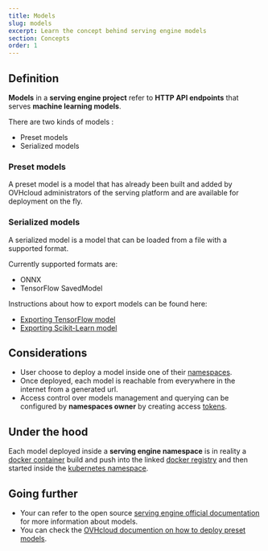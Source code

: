 ```yaml
---
title: Models
slug: models
excerpt: Learn the concept behind serving engine models
section: Concepts
order: 1
---
```

## Definition

**Models** in a **serving engine project** refer to **HTTP API
endpoints** that serves **machine learning models**.

There are two kinds of models :

-   Preset models
-   Serialized models

### Preset models

A preset model is a model that has already been built and added by
OVHcloud administrators of the serving platform and are available for
deployment on the fly.

### Serialized models

A serialized model is a model that can be loaded from a file with a
supported format.

Currently supported formats are:

-   ONNX
-   TensorFlow SavedModel

Instructions about how to export models can be found here:

-   [Exporting TensorFlow model](../export-tensorflow-models)
-   [Exporting Scikit-Learn model](../export-sklearn-models)

## Considerations

-   User choose to deploy a model inside one of their
    [namespaces](../namespaces).
-   Once deployed, each model is reachable from everywhere in the
    internet from a generated url.
-   Access control over models management and querying can be configured
    by **namespaces owner** by creating access [tokens](../tokens).

## Under the hood

Each model deployed inside a **serving engine namespace** is in reality
a [docker container](https://www.docker.com/resources/what-container)
build and push into the linked [docker
registry](https://docs.docker.com/registry/) and then started inside the
[kubernetes
namespace](https://kubernetes.io/docs/concepts/overview/working-with-objects/namespaces/).

## Going further

-   Your can refer to the open source [serving engine official
    documentation](https://serving-doc-mlg.ai.ovh.net/component/models.html)
    for more information about models.
-   You can check the [OVHcloud documention on how to deploy preset
    models](../deploy-preset-models).
